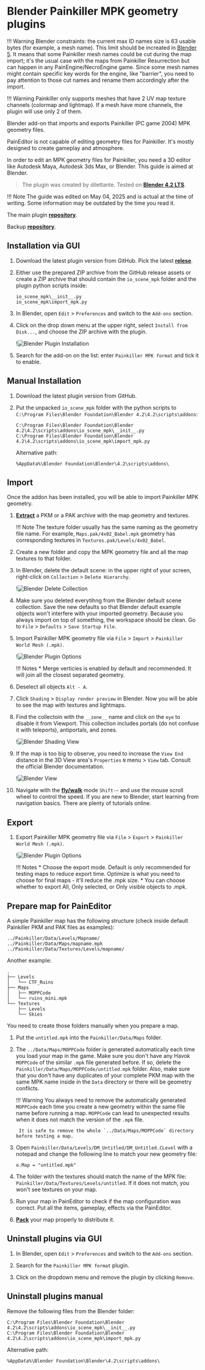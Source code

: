 # Blender Painkiller MPK geometry plugins

!!! Warning
    Blender constraints: the current max ID names size is 63 usable bytes (for example, a mesh name). This limit should be increated in [Blender 5](https://projects.blender.org/blender/blender/issues/137608).
    It means that some Painkiller mesh names could be cut during the map import; it's the usual case with the maps from Painkiller Resurrection but can happen in any PainEngine/NecroEngine game. Since some mesh names might contain specific key words for the engine, like "barrier", you need to pay attention to those cut names and rename them accordingly after the import.

!!! Warning
    Painkiller only supports meshes that have 2 UV map texture channels (colormap and lightmap). If a mesh have more channels, the plugin will use only 2 of them.

Blender add-on that imports and exports Painkiller (PC game 2004) MPK geometry files.

PainEditor is not capable of editing geometry files for Painkiller. It's mostly designed to create gameplay and atmosphere.

In order to edit an MPK geometry files for Painkiller, you need a 3D editor like Autodesk Maya, Autodesk 3ds Max, or Blender. This guide is aimed at Blender.

> The plugin was created by dilettante. Tested on [**Blender 4.2 LTS**](https://www.blender.org/download/lts/4-2/).

!!! Note
    The guide was edited on May 04, 2025 and is actual at the time of writing. Some information may be outdated by the time you read it.

The main plugin [**repository**](https://github.com/max-ego/PK_tools).

Backup [**repository**](https://github.com/t3r6/PK_tools).

## Installation via GUI

1. Download the latest plugin version from GitHub. Pick the latest [**relese**](https://github.com/max-ego/PK_tools/releases).

2. Either use the prepared ZIP archive from the GitHub release assets or create a ZIP archive that should contain the `io_scene_mpk` folder and the plugin python scripts inside:

    ```
    io_scene_mpk\__init__.py
    io_scene_mpk\import_mpk.py
    ```

3. In Blender, open `Edit` > `Preferences` and switch to the `Add-ons` section.

4. Click on the drop down menu at the upper right, select `Install from Disk...`, and choose the ZIP archive with the plugin.

    !![Blender Plugin Installation](../../../img/blender/blender-plugin-001.jpg "Blender Plugin Installation")

5. Search for the add-on on the list: enter `Painkiller MPK format` and tick it to enable.

## Manual Installation

1. Download the latest plugin version from GitHub.

2. Put the unpacked `io_scene_mpk` folder with the python scripts to `C:\Program Files\Blender Foundation\Blender 4.2\4.2\scripts\addons`:

    ```
    C:\Program Files\Blender Foundation\Blender 4.2\4.2\scripts\addons\io_scene_mpk\__init__.py
    C:\Program Files\Blender Foundation\Blender 4.2\4.2\scripts\addons\io_scene_mpk\import_mpk.py
    ```

    Alternative path:

    ```
    %AppData%\Blender Foundation\Blender\4.2\scripts\addons\
    ```

## Import

Once the addon has been installed, you will be able to import Painkiller MPK geometry.

1. [**Extract**](../modding/pk-packages.md) a PKM or a PAK archive with the map geometry and textures.

    !!! Note
        The texture folder usually has the same naming as the geometry file name. For example, `Maps.pak/4x02_Babel.mpk` geometry has corresponding textures in `Textures.pak/Levels/4x02_Babel`.

2. Create a new folder and copy the MPK geometry file and all the map textures to that folder.

3. In Blender, delete the default scene: in the upper right of your screen, right-click on `Collection` > `Delete Hierarchy`.

    !![Blender Delete Collection](../../../img/blender/blender-collection-001.jpg "Blender Delete Collection")

4. Make sure you deleted everytihng from the Blender default scene collection. Save the new defaults so that Blender default example objects won't interfere with your imported geometry. Because you always import on top of something, the workspace should be clean. Go to `File` > `Defaults` > `Save Startup File`.

5. Import Painkiller MPK geometry file via `File` > `Import` > `Painkiller World Mesh (.mpk)`.

    !![Blender Plugin Options](../../../img/blender/blender-import-001.jpg "Blender Plugin Import Options")

    !!! Notes
        * Merge verticies is enabled by default and recommended. It will join all the closest separated geometry.

6. Deselect all objects `Alt - A`.

7. Click `Shading` > `Display render preview` in Blender. Now you will be able to see the map with textures and lightmaps.

8. Find the collectoin with the `__zone__` name and click on the `eye` to disable it from Viewport. This collection includes portals (do not confuse it with teleports), antiportals, and zones.

    !![Blender Shading View](../../../img/blender/blender-import-002.jpg "Blender Shading View")

9. If the map is too big to observe, you need to increase the `View End` distance in the 3D View area's `Properties` `N` menu > `View` tab. Consult the official Blender documentation.

    !![Blender View](../../../img/blender/blender-view-001.jpg "Blender View")

10. Navigate with the [**fly/walk**](https://docs.blender.org/manual/en/latest/editors/3dview/navigate/walk_fly.html) mode `Shift-~` and use the mouse scroll wheel to control the speed. If you are new to Blender, start learning from navigation basics. There are plenty of tutorials online.

## Export

1. Export Painkiller MPK geometry file via `File` > `Export` > `Painkiller World Mesh (.mpk)`.

    !![Blender Plugin Options](../../../img/blender/blender-export-001.jpg "Blender Plugin Export Options")

    !!! Notes
        * Choose the export mode. Default is only recommended for testing maps to reduce export time.
          Optimize is what you need to choose for final maps - it'll reduce the .mpk size.
        * You can choose whether to export All, Only selected, or Only visible objects to .mpk.

## Prepare map for PainEditor

A simple Painkiller map has the following structure (check inside default Painkiller PKM and PAK files as examples):

    ../Painkiller/Data/Levels/Mapname/
    ../Painkiller/Data/Maps/mapname.mpk
    ../Painkiller/Data/Textures/Levels/mapname/

Another example:

```
.
├── Levels
│   └── CTF_Ruins
├── Maps
│   ├── MOPPCode
│   └── ruins_mini.mpk
└── Textures
    ├── Levels
    └── Skies
```

You need to create those folders manually when you prepare a map.

1. Put the `untitled.mpk` into the `Painkiller/Data/Maps` folder.

2. The `../Data/Maps/MOPPCode` folder is generated automatically each time you load your map in the game. Make sure you don't have any Havok `MOPPCode` of the similar `.mpk` file generated before. If so, delete the `Painkiller/Data/Maps/MOPPCode/untitled.mpk` folder. Also, make sure that you don't have any duplicates of your complete PKM map with the same MPK name inside in the `Data` directory or there will be geometry conflicts.

    !!! Warning
        You always need to remove the automatically generated `MOPPCode` each time you create a new geometry within the same file name before running a map. `MOPPCode` can lead to unexpected results when it does not match the version of the `.mpk` file.

        It is safe to remove the whole `../Data/Maps/MOPPCode` directory before testing a map.

3. Open `Painkiller/Data/Levels/DM_Untitled/DM_Untitled.CLevel` with a notepad and change the following line to match your new geometry file:

    ```
    o.Map = "untitled.mpk"
    ```

4. The folder with the textures should match the name of the MPK file: `Painkiller/Data/Textures/Levels/untitled`. If it does not match, you won't see textures on your map.

5. Run your map in PainEditor to check if the map configuration was correct. Put all the items, gameplay, effects via the PainEditor.

6. [**Pack**](../modding/pk-packages.md) your map properly to distribute it.

## Uninstall plugins via GUI

1. In Blender, open `Edit` > `Preferences` and switch to the `Add-ons` section.

2. Search for the `Painkiller MPK format` plugin.

3. Click on the dropdown menu and remove the plugin by clicking `Remove`.

## Uninstall plugins manual

Remove the following files from the Blender folder:

```
C:\Program Files\Blender Foundation\Blender 4.2\4.2\scripts\addons\io_scene_mpk\__init__.py
C:\Program Files\Blender Foundation\Blender 4.2\4.2\scripts\addons\io_scene_mpk\import_mpk.py
```

Alternative path:

```
%AppData%\Blender Foundation\Blender\4.2\scripts\addons\
```